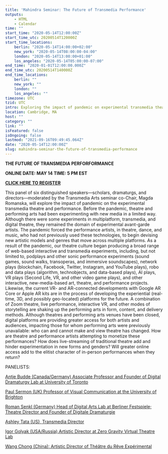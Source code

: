 ```yaml
---
title: 'Mahindra Seminar: The Future of Transmedia Performance'
outputs:
    - HTML
    - Calendar
time: ""
start_time: "2020-05-14T12:00:00Z"
start_time_utc: 20200514T120000Z
start_time_locations:
    berlin: "2020-05-14T14:00:00+02:00"
    new_york: "2020-05-14T08:00:00-04:00"
    london: "2020-05-14T13:00:00+01:00"
    los_angeles: "2020-05-14T05:00:00-07:00"
end_time: "2020-01-01T12:00:00.000Z"
end_time_utc: 20200514T140000Z
end_time_locations:
    berlin: ""
    new_york: ""
    london: ""
    los_angeles: ""
timezone: UTC
tzid: UTC
intro: Exploring the impact of pandemic on experimental transmedia theatre and performance.
location: Cambridge, MA
host: ""
category: ""
link: ""
isFeatured: false
isOngoing: false
lastmod: "2021-09-16T09:49:45.064Z"
date: "2020-05-14T12:00:00Z"
slug: mahindra-seminar-the-future-of-transmedia-performance
---
```

**THE FUTURE OF TRANSMEDIA PERFORFORMANCE**

**ONLINE
DATE: MAY 14
TIME: 5 PM EST**

**[CLICK HERE TO REGISTER](https://harvard.zoom.us/webinar/register/WN_eeQ8KbEiS16OX0yAIRIDdg)**


This panel of six distinguished speakers—scholars, dramaturgs, and directors—moderated by the Transmedia Arts seminar co-Chair, Magda Romanska, will explore the impact of pandemic on the experimental transmedia theatre and performance. Before the pandemic, theatre and performing arts had been experimenting with new media in a limited way. Although there were some experiments in multiplatform, transmedia, and digital theatre, they remained the domain of experimental avant-garde artists. The pandemic forced the performance artists, in theatre, dance, and music, who had not previously used these technologies, to begin devising new artistic models and genres that move across multiple platforms. As a result of the pandemic, our theatre culture began producing a broad range of web-based interactive and transmedia experiments, including, but not limited to, podplays and other sonic performance experiments (sound games, sound walks, transoperas, and immersive soundscapes), network plays (blockchain, Facebook, Twitter, Instagram, and YouTube plays), robo and data plays (algorithm, technobjects, and data-based plays), AI plays, VR plays (Second Life, VR, and other video game plays), and other interactive, new-media-based art, theatre, and performance projects. Likewise, the current VR- and AR-connected developments with Google AR Core or Apple AR kits are in the process of developing the experiential (real-time, 3D, and possibly geo-located) platforms for the future. A combination of Zoom theatre, live performance, interactive VR, and other modes of storytelling are shaking up the performing arts in form, content, and delivery methods. Although theatres and performing arts venues have been closed, digital platforms are providing greater access for both artists and audiences, impacting those for whom performing arts were previously unavailable: who can and cannot make and view theatre has changed. How are theatre and performance artists attempting to monetize these performances? How does live-streaming of traditional theatre add and hinder experimentation in new forms and genders? Will greater online access add to the elitist character of in-person performances when they return?

PANELISTS:

[Antje Budde (Canada/Germany) Associate Professor and Founder of Digital Dramaturgy Lab at University of Toronto](https://www.cdtps.utoronto.ca/people/directories/all-faculty/antje-budde) 

 
[Paul Sermon (UK) Professor of Visual Communication at the University of Brighton](http://www.paulsermon.org/sermon/)

 
[Roman Senkl (Germany) Head of Digital Arts Lab at Berliner Festspiele; Theatre Director and Founder of Digitale Dramaturgie](https://theater.digital/en/)



[Ashley Tata (US), Transmedia Director](http://www.ashleytata.com/)   

 
[Igor Golyak (USA/Russia),Artistic Director at Zero Gravity Virtual Theatre Lab](https://www.arlekinplayers.com/zero-g-virtual-theater-lab/)


[Wang Chong (China): Artistic Director of Théâtre du Rêve Expérimental](https://www.theatrere.org/)